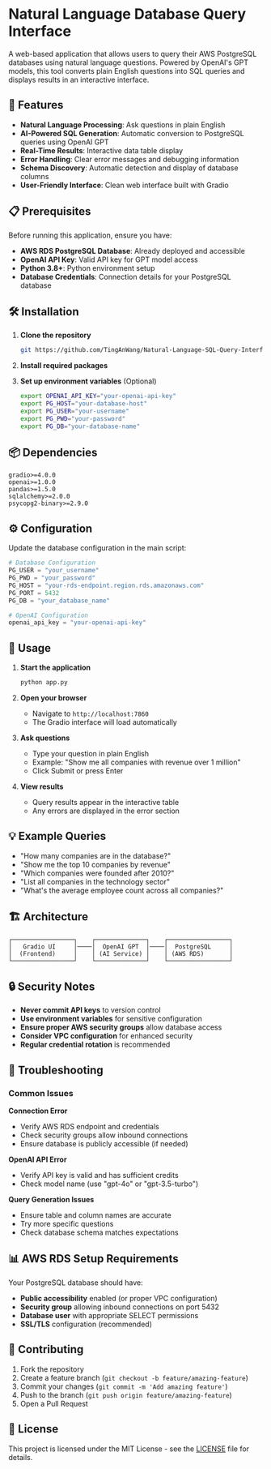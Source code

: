 # Natural Language Database Query Interface

A web-based application that allows users to query their AWS PostgreSQL databases using natural language questions. Powered by OpenAI's GPT models, this tool converts plain English questions into SQL queries and displays results in an interactive interface.

## 🚀 Features

- **Natural Language Processing**: Ask questions in plain English
- **AI-Powered SQL Generation**: Automatic conversion to PostgreSQL queries using OpenAI GPT
- **Real-Time Results**: Interactive data table display
- **Error Handling**: Clear error messages and debugging information
- **Schema Discovery**: Automatic detection and display of database columns
- **User-Friendly Interface**: Clean web interface built with Gradio

## 📋 Prerequisites

Before running this application, ensure you have:

- **AWS RDS PostgreSQL Database**: Already deployed and accessible
- **OpenAI API Key**: Valid API key for GPT model access
- **Python 3.8+**: Python environment setup
- **Database Credentials**: Connection details for your PostgreSQL database

## 🛠️ Installation

1. **Clone the repository**
   ```bash
   git https://github.com/TingAnWang/Natural-Language-SQL-Query-Interface.git
   ```
2. **Install required packages**

3. **Set up environment variables** (Optional)
   ```bash
   export OPENAI_API_KEY="your-openai-api-key"
   export PG_HOST="your-database-host"
   export PG_USER="your-username"
   export PG_PWD="your-password"
   export PG_DB="your-database-name"
   ```

## 📦 Dependencies

```
gradio>=4.0.0
openai>=1.0.0
pandas>=1.5.0
sqlalchemy>=2.0.0
psycopg2-binary>=2.9.0
```

## ⚙️ Configuration

Update the database configuration in the main script:

```python
# Database Configuration
PG_USER = "your_username"
PG_PWD = "your_password"
PG_HOST = "your-rds-endpoint.region.rds.amazonaws.com"
PG_PORT = 5432
PG_DB = "your_database_name"

# OpenAI Configuration
openai_api_key = "your-openai-api-key"
```

## 🚀 Usage

1. **Start the application**
   ```bash
   python app.py
   ```

2. **Open your browser**
   - Navigate to `http://localhost:7860`
   - The Gradio interface will load automatically

3. **Ask questions**
   - Type your question in plain English
   - Example: "Show me all companies with revenue over 1 million"
   - Click Submit or press Enter

4. **View results**
   - Query results appear in the interactive table
   - Any errors are displayed in the error section

## 💡 Example Queries

- "How many companies are in the database?"
- "Show me the top 10 companies by revenue"
- "Which companies were founded after 2010?"
- "List all companies in the technology sector"
- "What's the average employee count across all companies?"

## 🏗️ Architecture

```
┌─────────────────┐    ┌──────────────┐    ┌─────────────────┐
│   Gradio UI     │────│  OpenAI GPT  │────│  PostgreSQL     │
│  (Frontend)     │    │ (AI Service) │    │ (AWS RDS)       │
└─────────────────┘    └──────────────┘    └─────────────────┘
```

## 🔒 Security Notes

- **Never commit API keys** to version control
- **Use environment variables** for sensitive configuration
- **Ensure proper AWS security groups** allow database access
- **Consider VPC configuration** for enhanced security
- **Regular credential rotation** is recommended

## 🐛 Troubleshooting

### Common Issues

**Connection Error**
- Verify AWS RDS endpoint and credentials
- Check security groups allow inbound connections
- Ensure database is publicly accessible (if needed)

**OpenAI API Error**
- Verify API key is valid and has sufficient credits
- Check model name (use "gpt-4o" or "gpt-3.5-turbo")

**Query Generation Issues**
- Ensure table and column names are accurate
- Try more specific questions
- Check database schema matches expectations

## 📊 AWS RDS Setup Requirements

Your PostgreSQL database should have:

- **Public accessibility** enabled (or proper VPC configuration)
- **Security group** allowing inbound connections on port 5432
- **Database user** with appropriate SELECT permissions
- **SSL/TLS** configuration (recommended)

## 🤝 Contributing

1. Fork the repository
2. Create a feature branch (`git checkout -b feature/amazing-feature`)
3. Commit your changes (`git commit -m 'Add amazing feature'`)
4. Push to the branch (`git push origin feature/amazing-feature`)
5. Open a Pull Request

## 📄 License

This project is licensed under the MIT License - see the [LICENSE](LICENSE) file for details.
